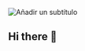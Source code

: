 ![Añadir un subtítulo](https://github.com/user-attachments/assets/bc6a621e-4d8e-466b-a0ff-2130c68fb956)

## Hi there 👋

<!--
**Mjbh504/Mjbh504** is a ✨ _special_ ✨ repository because its `README.md` (this file) appears on your GitHub profile.

Here are some ideas to get you started:

- 🔭 I’m currently working on ...
- 🌱 I’m currently learning ...
- 👯 I’m looking to collaborate on ...
- 🤔 I’m looking for help with ...
- 💬 Ask me about ...
- 📫 How to reach me: ...
- 😄 Pronouns: ...
- ⚡ Fun fact: ...
-->
